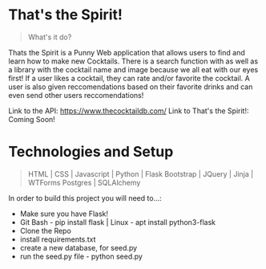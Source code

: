 # That's the Spirit!

> What's it do?

Thats the Spirit is a Punny Web application that allows users to find and learn how to make new Cocktails. 
There is a search function with as well as a library with the cocktail name and image because we all eat with our eyes first! If a user likes a cocktail, they can rate and/or favorite the cocktail. A user is also given reccomendations based on their favorite drinks and can even send other users reccomendations!

Link to the API: https://www.thecocktaildb.com/
Link to That's the Spirit!: Coming Soon!


# Technologies and Setup

> HTML | CSS | Javascript | Python | Flask
> Bootstrap | JQuery | Jinja | WTForms
> Postgres | SQLAlchemy

In order to build this project you will need to...:

* Make sure you have Flask!
* Git Bash - pip install flask | Linux - apt install python3-flask
* Clone the Repo
* install requirements.txt
* create a new database, for seed.py
* run the seed.py file - python seed.py
